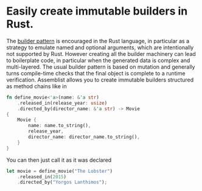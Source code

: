 # Easily create immutable builders in Rust.

The [builder pattern](https://en.wikipedia.org/wiki/Builder_pattern) is encouraged in the Rust language, in particular as a strategy to emulate named and optional arguments, which are intentionally not supported by Rust. However creating all the builder machinery can lead to boilerplate code, in particular when the generated data is complex and multi-layered. The usual builder pattern is based on mutation and generally turns compile-time checks that the final object is complete to a runtime verification. Assemblist allows you to create immutable builders structured as method chains like in
```rust
fn define_movie<'a>(name: &'a str)
    .released_in(release_year: usize)
    .directed_by(director_name: &'a str) -> Movie
{
    Movie {
        name: name.to_string(),
        release_year,
        director_name: director_name.to_string(),
    }
}
```
You can then just call it as it was declared
```rust
let movie = define_movie("The Lobster")
    .released_in(2015)
    .directed_by("Yorgos Lanthimos");
```